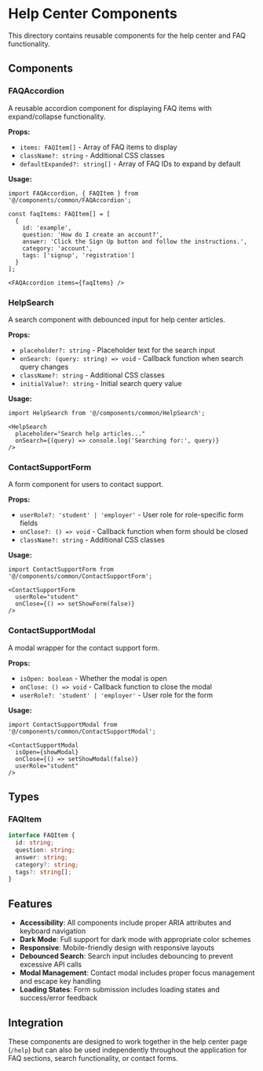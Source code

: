 # Help Center Components

This directory contains reusable components for the help center and FAQ functionality.

## Components

### FAQAccordion
A reusable accordion component for displaying FAQ items with expand/collapse functionality.

**Props:**
- `items: FAQItem[]` - Array of FAQ items to display
- `className?: string` - Additional CSS classes
- `defaultExpanded?: string[]` - Array of FAQ IDs to expand by default

**Usage:**
```tsx
import FAQAccordion, { FAQItem } from '@/components/common/FAQAccordion';

const faqItems: FAQItem[] = [
  {
    id: 'example',
    question: 'How do I create an account?',
    answer: 'Click the Sign Up button and follow the instructions.',
    category: 'account',
    tags: ['signup', 'registration']
  }
];

<FAQAccordion items={faqItems} />
```

### HelpSearch
A search component with debounced input for help center articles.

**Props:**
- `placeholder?: string` - Placeholder text for the search input
- `onSearch: (query: string) => void` - Callback function when search query changes
- `className?: string` - Additional CSS classes
- `initialValue?: string` - Initial search query value

**Usage:**
```tsx
import HelpSearch from '@/components/common/HelpSearch';

<HelpSearch
  placeholder="Search help articles..."
  onSearch={(query) => console.log('Searching for:', query)}
/>
```

### ContactSupportForm
A form component for users to contact support.

**Props:**
- `userRole?: 'student' | 'employer'` - User role for role-specific form fields
- `onClose?: () => void` - Callback function when form should be closed
- `className?: string` - Additional CSS classes

**Usage:**
```tsx
import ContactSupportForm from '@/components/common/ContactSupportForm';

<ContactSupportForm
  userRole="student"
  onClose={() => setShowForm(false)}
/>
```

### ContactSupportModal
A modal wrapper for the contact support form.

**Props:**
- `isOpen: boolean` - Whether the modal is open
- `onClose: () => void` - Callback function to close the modal
- `userRole?: 'student' | 'employer'` - User role for the form

**Usage:**
```tsx
import ContactSupportModal from '@/components/common/ContactSupportModal';

<ContactSupportModal
  isOpen={showModal}
  onClose={() => setShowModal(false)}
  userRole="student"
/>
```

## Types

### FAQItem
```typescript
interface FAQItem {
  id: string;
  question: string;
  answer: string;
  category?: string;
  tags?: string[];
}
```

## Features

- **Accessibility**: All components include proper ARIA attributes and keyboard navigation
- **Dark Mode**: Full support for dark mode with appropriate color schemes
- **Responsive**: Mobile-friendly design with responsive layouts
- **Debounced Search**: Search input includes debouncing to prevent excessive API calls
- **Modal Management**: Contact modal includes proper focus management and escape key handling
- **Loading States**: Form submission includes loading states and success/error feedback

## Integration

These components are designed to work together in the help center page (`/help`) but can also be used independently throughout the application for FAQ sections, search functionality, or contact forms.
